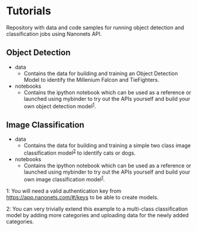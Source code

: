 # Tutorials
Repository with data and code samples for running object detection and classification jobs using Nanonets API.

## Object Detection
- data
  - Contains the data for building and training an Object Detection Model to identify the Millenium Falcon and TieFighters.
- notebooks
  - Contains the ipython notebook which can be used as a reference or launched using mybinder to try out the APIs yourself and build your own object detection model<sup>[1](#footnote_1)</sup>.
  
  
## Image Classification
- data
  - Contains the data for building and training a simple two class image classification model<sup>[2](#footnote_2)</sup> to identify cats or dogs.
- notebooks
  - Contains the ipython notebook which can be used as a reference or launched using mybinder to try out the APIs yourself and build your own image classification model<sup>[1](#footnote_1)</sup>.

  
<a name="footnote_1">1</a>: You will need a valid authentication key from https://app.nanonets.com/#/keys to be able to create models.
  
<a name="footnote_2">2</a>: You can very trivially extend this example to a multi-class classification model by adding more categories and uploading data for the newly added categories.
